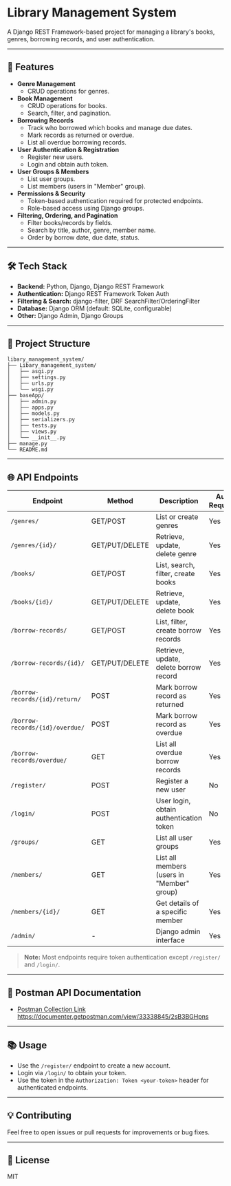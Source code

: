 # Library Management System

A Django REST Framework-based project for managing a library's books, genres, borrowing records, and user authentication.

---

## 🚀 Features

- **Genre Management**  
  - CRUD operations for genres.
- **Book Management**  
  - CRUD operations for books.
  - Search, filter, and pagination.
- **Borrowing Records**  
  - Track who borrowed which books and manage due dates.
  - Mark records as returned or overdue.
  - List all overdue borrowing records.
- **User Authentication & Registration**  
  - Register new users.
  - Login and obtain auth token.
- **User Groups & Members**  
  - List user groups.
  - List members (users in "Member" group).
- **Permissions & Security**  
  - Token-based authentication required for protected endpoints.
  - Role-based access using Django groups.
- **Filtering, Ordering, and Pagination**  
  - Filter books/records by fields.
  - Search by title, author, genre, member name.
  - Order by borrow date, due date, status.

---

## 🛠 Tech Stack

- **Backend:** Python, Django, Django REST Framework
- **Authentication:** Django REST Framework Token Auth
- **Filtering & Search:** django-filter, DRF SearchFilter/OrderingFilter
- **Database:** Django ORM (default: SQLite, configurable)
- **Other:** Django Admin, Django Groups

---

## 📁 Project Structure

```
libary_management_system/
├── Libary_management_system/
│   ├── asgi.py
│   ├── settings.py
│   ├── urls.py
│   └── wsgi.py
├── baseApp/
│   ├── admin.py
│   ├── apps.py
│   ├── models.py
│   ├── serializers.py
│   ├── tests.py
│   ├── views.py
│   └── __init__.py
├── manage.py
└── README.md
```

---

## 🌐 API Endpoints

| Endpoint                            | Method | Description                                        | Auth Required |
|--------------------------------------|--------|----------------------------------------------------|--------------|
| `/genres/`                          | GET/POST | List or create genres                              | Yes          |
| `/genres/{id}/`                     | GET/PUT/DELETE | Retrieve, update, delete genre                    | Yes          |
| `/books/`                           | GET/POST | List, search, filter, create books                 | Yes          |
| `/books/{id}/`                      | GET/PUT/DELETE | Retrieve, update, delete book                     | Yes          |
| `/borrow-records/`                  | GET/POST | List, filter, create borrow records                | Yes          |
| `/borrow-records/{id}/`             | GET/PUT/DELETE | Retrieve, update, delete borrow record            | Yes          |
| `/borrow-records/{id}/return/`      | POST   | Mark borrow record as returned                     | Yes          |
| `/borrow-records/{id}/overdue/`     | POST   | Mark borrow record as overdue                      | Yes          |
| `/borrow-records/overdue/`          | GET    | List all overdue borrow records                    | Yes          |
| `/register/`                        | POST   | Register a new user                               | No           |
| `/login/`                           | POST   | User login, obtain authentication token            | No           |
| `/groups/`                          | GET    | List all user groups                              | Yes          |
| `/members/`                         | GET    | List all members (users in "Member" group)         | Yes          |
| `/members/{id}/`                    | GET    | Get details of a specific member                   | Yes          |
| `/admin/`                           | -      | Django admin interface                             | Yes          |

> **Note:** Most endpoints require token authentication except `/register/` and `/login/`.

---

## 📄 Postman API Documentation

- [Postman Collection Link](#)  
https://documenter.getpostman.com/view/33338845/2sB3BGHpns
---

## 📚 Usage

- Use the `/register/` endpoint to create a new account.
- Login via `/login/` to obtain your token.
- Use the token in the `Authorization: Token <your-token>` header for authenticated endpoints.

---

## 💡 Contributing

Feel free to open issues or pull requests for improvements or bug fixes.

---

## 📝 License

MIT

